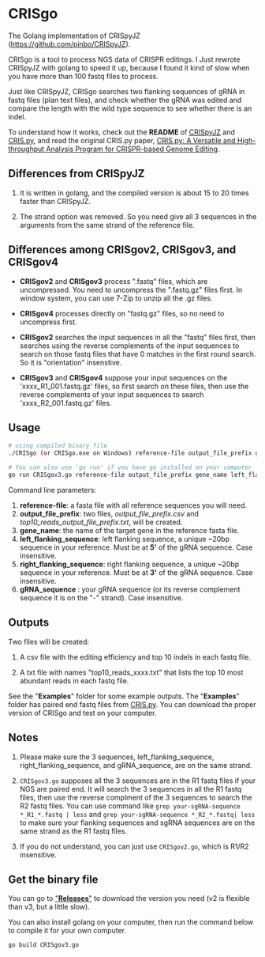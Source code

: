 # CRISgo

The Golang implementation of CRISpyJZ (https://github.com/pinbo/CRISpyJZ).

CRISgo is a tool to process NGS data of CRISPR editings. I Just rewrote CRISpyJZ with golang to speed it up, because I found it kind of slow when you have more than 100 fastq files to process.

Just like CRISpyJZ, CRISgo searches two flanking sequences of gRNA in fastq files (plan text files), and check whether the gRNA was edited and compare the length with the wild type sequence to see whether there is an indel.

To understand how it works, check out the **README** of [CRISpyJZ](https://github.com/pinbo/CRISpyJZ) and [CRIS.py](https://github.com/patrickc01/CRIS.py), and read the original CRIS.py paper, [CRIS.py: A Versatile and High-throughput Analysis Program for CRISPR-based Genome Editing](https://www.nature.com/articles/s41598-019-40896-w).

## Differences from CRISpyJZ

1. It is written in golang, and the compiled version is about 15 to 20 times faster than CRISpyJZ.

2. The strand option was removed. So you need give all 3 sequences in the arguments from the same strand of the reference file.

## Differences among CRISgov2, CRISgov3, and CRISgov4

- **CRISgov2** and **CRISgov3** process ".fastq" files, which are uncompressed. You need to uncompress the ".fastq.gz" files first. In window system, you can use 7-Zip to unzip all the .gz files.

- **CRISgov4** processes directly on "fastq.gz" files, so no need to uncompress first.

- **CRISgov2** searches the input sequences in all the "fastq" files first, then searches using the reverse complements of the input sequences to search on those fastq files that have 0 matches in the first round search. So it is "orientation" insenstive.

- **CRISgov3** and **CRISgov4** suppose your input sequences on the 'xxxx_R1_001.fastq.gz' files, so first search on these files, then use the reverse complements of your input sequences to search 'xxxx_R2_001.fastq.gz' files.

## Usage

```sh
# using compiled binary file
./CRISgo (or CRISgo.exe on Windows) reference-file output_file_prefix gene_name left_flanking_sequence right_flanking_sequence gRNA_sequence

# You can also use 'go run' if you have go installed on your computer
go run CRISgov3.go reference-file output_file_prefix gene_name left_flanking_sequence right_flanking_sequence gRNA_sequence
```

Command line parameters:

1. **reference-file**: a fasta file with all reference sequences you will need.
2. **output_file_prefix**: two files, *output_file_prefix.csv* and *top10_reads_output_file_prefix.txt*, will be created.
3. **gene_name**: the name of the target gene in the reference fasta file.
4. **left_flanking_sequence**: left flanking sequence, a unique ~20bp sequence in your reference. Must be at **5'** of the gRNA sequence. Case insensitive.
5. **right_flanking_sequence**: right flanking sequence, a unique ~20bp sequence in your reference. Must be at **3'** of the gRNA sequence. Case insensitive.
6. **gRNA_sequence** : your gRNA sequence (or its reverse complement sequence it is on the "-" strand). Case insensitive.

## Outputs

Two files will be created:

1. A csv file with the editing efficiency and top 10 indels in each fastq file.

2. A txt file with names "top10_reads_xxxx.txt" that lists the top 10 most abundant reads in each fastq file.

See the "**Examples**" folder for some example outputs. The "**Examples**" folder has paired end fastq files from [CRIS.py](https://github.com/patrickc01/CRIS.py). You can download the proper version of CRISgo and test on your computer. 

## Notes

1. Please make sure the 3 sequences, left_flanking_sequence, right_flanking_sequence, and gRNA_sequence, are on the same strand.

2. `CRISgov3.go` supposes all the 3 sequences are in the R1 fastq files if your NGS are paired end. It will search the 3 sequences in all the R1 fastq files, then use the reverse complment of the 3 sequences to search the R2 fastq files. You can use command like `grep your-sgRNA-sequence *_R1_*.fastq | less` and `grep your-sgRNA-sequence *_R2_*.fastq| less` to make sure your flanking sequences and sgRNA sequences are on the same strand as the R1 fastq files.

3. If you do not understand, you can just use `CRISgov2.go`, which is R1/R2 insensitive.

## Get the binary file

You can go to ["**Releases**"](https://github.com/pinbo/CRISgo/releases) to download the version you need (v2 is flexible than v3, but a little slow).

You can also install golang on your computer, then run the command below to compile it for your own computer.

`go build CRISgov3.go`
